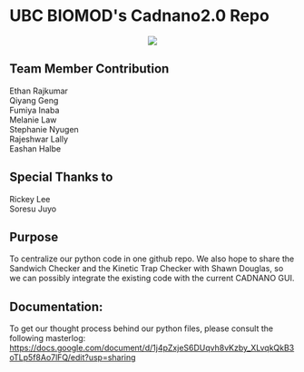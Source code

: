 # UBC BIOMOD's Cadnano2.0 Repo
<p align="center">
<img src="https://user-images.githubusercontent.com/61441923/162942506-541854b0-2b55-437b-8d8c-7ad454fa6090.png">
</p>


## Team Member Contribution
Ethan Rajkumar \
Qiyang Geng \
Fumiya Inaba \
Melanie Law \
Stephanie Nyugen \
Rajeshwar Lally \
Eashan Halbe 

## Special Thanks to
Rickey Lee  \
Soresu Juyo 

## Purpose
To centralize our python code in one github repo. We also hope to share the Sandwich Checker and the Kinetic Trap Checker with Shawn Douglas, so we can possibly integrate the existing code with the current CADNANO GUI. 

## Documentation: 
To get our thought process behind our python files, please consult the following masterlog: 
https://docs.google.com/document/d/1j4pZxjeS6DUqvh8vKzby_XLvqkQkB3oTLp5f8Ao7lFQ/edit?usp=sharing


